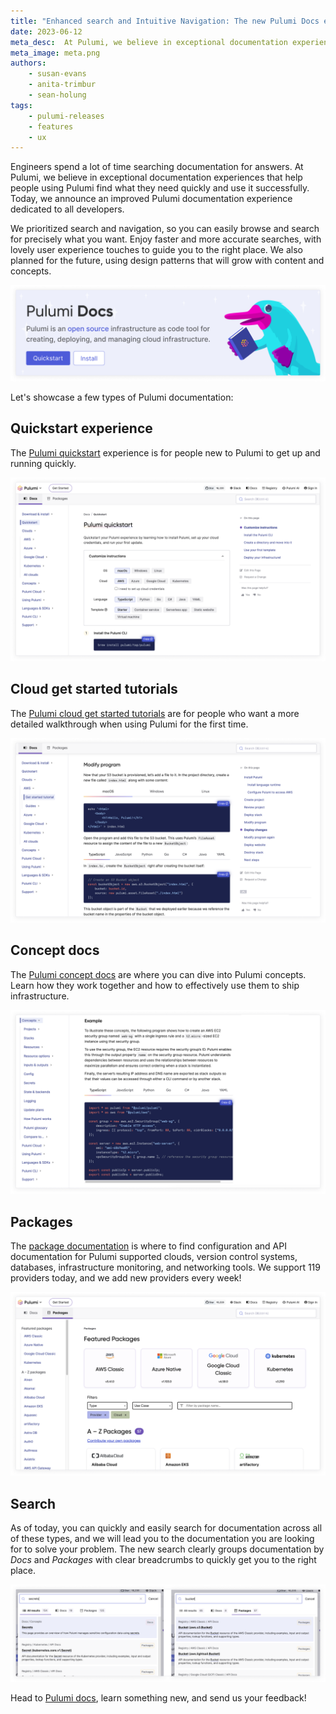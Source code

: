 ```yaml
---
title: "Enhanced search and Intuitive Navigation: The new Pulumi Docs experience"
date: 2023-06-12
meta_desc:  At Pulumi, we believe in exceptional documentation experiences that help people using Pulumi find what they need quickly and use it successfully.
meta_image: meta.png
authors:
    - susan-evans
    - anita-trimbur
    - sean-holung
tags:
    - pulumi-releases
    - features
    - ux
---
```


Engineers spend a lot of time searching documentation for answers. At Pulumi, we believe in exceptional documentation experiences that help people using Pulumi find what they need quickly and use it successfully. Today, we announce an improved Pulumi documentation experience dedicated to all developers.
<!--more-->

We prioritized search and navigation, so you can easily browse and search for precisely what you want. Enjoy faster and more accurate searches, with lovely user experience touches to guide you to the right place. We also planned for the future, using design patterns that will grow with content and concepts.

![Pulumi docs welcome banner](imgs/banner.png)

Let's showcase a few types of Pulumi documentation:

## Quickstart experience

The [Pulumi quickstart](/docs/quickstart/) experience is for people new to Pulumi to get up and running quickly.

![Pulumi docs quickstart experience](imgs/quickstart.png)

## Cloud get started tutorials

The [Pulumi cloud get started tutorials](/docs/clouds/) are for people who want a more detailed walkthrough when using Pulumi for the first time.

![Pulumi cloud get started tutorials](imgs/get-started.png)

## Concept docs

The [Pulumi concept docs](/docs/concepts/) are where you can dive into Pulumi concepts. Learn how they work together and how to effectively use them to ship infrastructure.

![Pulumi concept docs](imgs/concepts.png)

## Packages

The [package documentation](/docs/registry/) is where to find configuration and API documentation for Pulumi supported clouds, version control systems, databases, infrastructure monitoring, and networking tools. We support 119 providers today, and we add new providers every week!

![Pulumi api packages](imgs/packages.png)

## Search

As of today, you can quickly and easily search for documentation across all of these types, and we will lead you to the documentation you are looking for to solve your problem. The new search clearly groups documentation by _Docs_ and _Packages_ with clear breadcrumbs to quickly get you to the right place.

![Pulumi docs search](imgs/search.png)

Head to [Pulumi docs](/docs/), learn something new, and send us your feedback!
